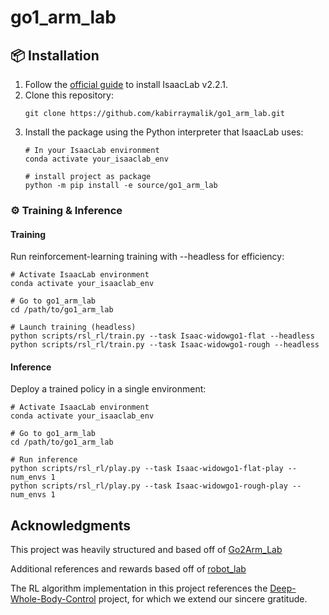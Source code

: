 # go1_arm_lab

## 📦 Installation

1. Follow the [official guide](https://isaac-sim.github.io/IsaacLab/main/source/setup/installation/index.html) to install IsaacLab v2.2.1.  
2. Clone this repository:
   ```
   git clone https://github.com/kabirraymalik/go1_arm_lab.git
   ```
3. Install the package using the Python interpreter that IsaacLab uses:
   ```
   # In your IsaacLab environment
   conda activate your_isaaclab_env
   
   # install project as package
   python -m pip install -e source/go1_arm_lab
   ```

### ⚙️ Training & Inference

#### Training

Run reinforcement-learning training with --headless for efficiency:

```
# Activate IsaacLab environment
conda activate your_isaaclab_env

# Go to go1_arm_lab
cd /path/to/go1_arm_lab

# Launch training (headless)
python scripts/rsl_rl/train.py --task Isaac-widowgo1-flat --headless
python scripts/rsl_rl/train.py --task Isaac-widowgo1-rough --headless
```

#### Inference

Deploy a trained policy in a single environment:

```
# Activate IsaacLab environment
conda activate your_isaaclab_env

# Go to go1_arm_lab
cd /path/to/go1_arm_lab

# Run inference
python scripts/rsl_rl/play.py --task Isaac-widowgo1-flat-play --num_envs 1
python scripts/rsl_rl/play.py --task Isaac-widowgo1-rough-play --num_envs 1
```

## Acknowledgments
This project was heavily structured and based off of [Go2Arm_Lab](https://github.com/zzzJie-Robot/Go2Arm_Lab)

Additional references and rewards based off of [robot_lab](https://github.com/fan-ziqi/robot_lab)

The RL algorithm implementation in this project references the [Deep-Whole-Body-Control](https://github.com/MarkFzp/Deep-Whole-Body-Control) project, for which we extend our sincere gratitude.